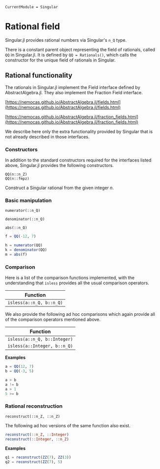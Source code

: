 ```@meta
CurrentModule = Singular
```

# Rational field

Singular.jl provides rational numbers via Singular's `n_Q` type.

There is a constant parent object representing the field of rationals, called `QQ`
in Singular.jl. It is defined by `QQ = Rationals()`, which calls the constructor for
the unique field of rationals in Singular.

## Rational functionality

The rationals in Singular.jl implement the Field interface defined by AbstractAlgebra.jl.
They also implement the Fraction Field interface.

[https://nemocas.github.io/AbstractAlgebra.jl/fields.html](https://nemocas.github.io/AbstractAlgebra.jl/fields.html)

[https://nemocas.github.io/AbstractAlgebra.jl/fraction_fields.html](https://nemocas.github.io/AbstractAlgebra.jl/fraction_fields.html)

We describe here only the extra functionality provided by Singular that is not already
described in those interfaces.

### Constructors

In addition to the standard constructors required for the interfaces listed above,
Singular.jl provides the following constructors.

```
QQ(n::n_Z)
QQ(n::fmpz)
```

Construct a Singular rational from the given integer $n$.

### Basic manipulation

```@docs
numerator(::n_Q)
```

```@docs
denominator(::n_Q)
```

```@docs
abs(::n_Q)
```

```julia
f = QQ(-12, 7)

h = numerator(QQ)
k = denominator(QQ)
m = abs(f)
```

### Comparison

Here is a list of the comparison functions implemented, with the understanding
that `isless` provides all the usual comparison operators.

Function                   |
---------------------------|
`isless(a::n_Q, b::n_Q)`   |

We also provide the following ad hoc comparisons which again provide all of the
comparison operators mentioned above.

Function                     |
-----------------------------|
`isless(a::n_Q, b::Integer)` |
`isless(a::Integer, b::n_Q)` |

**Examples**

```julia
a = QQ(12, 7)
b = QQ(-3, 5)

a > b
a != b
a > 1
5 >= b
```

### Rational reconstruction

```@docs
reconstruct(::n_Z, ::n_Z)
```

The following ad hoc versions of the same function also exist.

```julia
reconstruct(::n_Z, ::Integer)
reconstruct(::Integer, ::n_Z)
```

**Examples**

```julia
q1 = reconstruct(ZZ(7), ZZ(3))
q2 = reconstruct(ZZ(7), 5)
```
